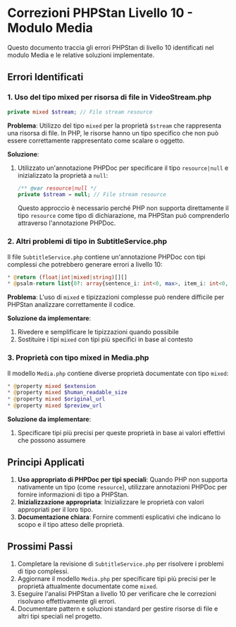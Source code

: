 # Correzioni PHPStan Livello 10 - Modulo Media

Questo documento traccia gli errori PHPStan di livello 10 identificati nel modulo Media e le relative soluzioni implementate.

## Errori Identificati

### 1. Uso del tipo mixed per risorsa di file in VideoStream.php

```php
private mixed $stream; // File stream resource
```

**Problema**: Utilizzo del tipo `mixed` per la proprietà `$stream` che rappresenta una risorsa di file. In PHP, le risorse hanno un tipo specifico che non può essere correttamente rappresentato come scalare o oggetto.

**Soluzione**:
1. Utilizzato un'annotazione PHPDoc per specificare il tipo `resource|null` e inizializzato la proprietà a `null`:
   ```php
   /** @var resource|null */
   private $stream = null; // File stream resource
   ```

   Questo approccio è necessario perché PHP non supporta direttamente il tipo `resource` come tipo di dichiarazione, ma PHPStan può comprenderlo attraverso l'annotazione PHPDoc.

### 2. Altri problemi di tipo in SubtitleService.php

Il file `SubtitleService.php` contiene un'annotazione PHPDoc con tipi complessi che potrebbero generare errori a livello 10:

```php
* @return (float|int|mixed|string)[][]
* @psalm-return list{0?: array{sentence_i: int<0, max>, item_i: int<0, max>, start: float|int, end: float|int, time: string, text: mixed},...}
```

**Problema**: L'uso di `mixed` e tipizzazioni complesse può rendere difficile per PHPStan analizzare correttamente il codice.

**Soluzione da implementare**:
1. Rivedere e semplificare le tipizzazioni quando possibile
2. Sostituire i tipi `mixed` con tipi più specifici in base al contesto

### 3. Proprietà con tipo mixed in Media.php

Il modello `Media.php` contiene diverse proprietà documentate con tipo `mixed`:

```php
* @property mixed $extension
* @property mixed $human_readable_size
* @property mixed $original_url
* @property mixed $preview_url
```

**Soluzione da implementare**:
1. Specificare tipi più precisi per queste proprietà in base ai valori effettivi che possono assumere

## Principi Applicati

1. **Uso appropriato di PHPDoc per tipi speciali**: Quando PHP non supporta nativamente un tipo (come `resource`), utilizzare annotazioni PHPDoc per fornire informazioni di tipo a PHPStan.
2. **Inizializzazione appropriata**: Inizializzare le proprietà con valori appropriati per il loro tipo.
3. **Documentazione chiara**: Fornire commenti esplicativi che indicano lo scopo e il tipo atteso delle proprietà.

## Prossimi Passi

1. Completare la revisione di `SubtitleService.php` per risolvere i problemi di tipo complessi.
2. Aggiornare il modello `Media.php` per specificare tipi più precisi per le proprietà attualmente documentate come `mixed`.
3. Eseguire l'analisi PHPStan a livello 10 per verificare che le correzioni risolvano effettivamente gli errori.
4. Documentare pattern e soluzioni standard per gestire risorse di file e altri tipi speciali nel progetto. 
